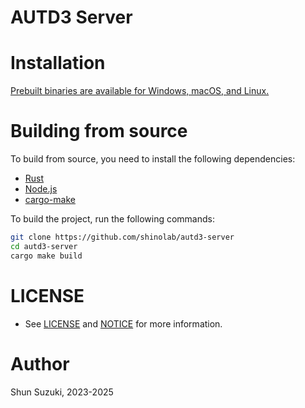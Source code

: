 # AUTD3 Server

# Installation

[Prebuilt binaries are available for Windows, macOS, and Linux.](https://github.com/shinolab/autd3-server/releases/latest)

# Building from source

To build from source, you need to install the following dependencies:
- [Rust](https://www.rust-lang.org/)
- [Node.js](https://nodejs.org/)
- [cargo-make](https://github.com/sagiegurari/cargo-make)

To build the project, run the following commands:
```bash
git clone https://github.com/shinolab/autd3-server
cd autd3-server
cargo make build
```

# LICENSE

* See [LICENSE](./LICENSE) and [NOTICE](./NOTICE) for more information.

# Author

Shun Suzuki, 2023-2025
